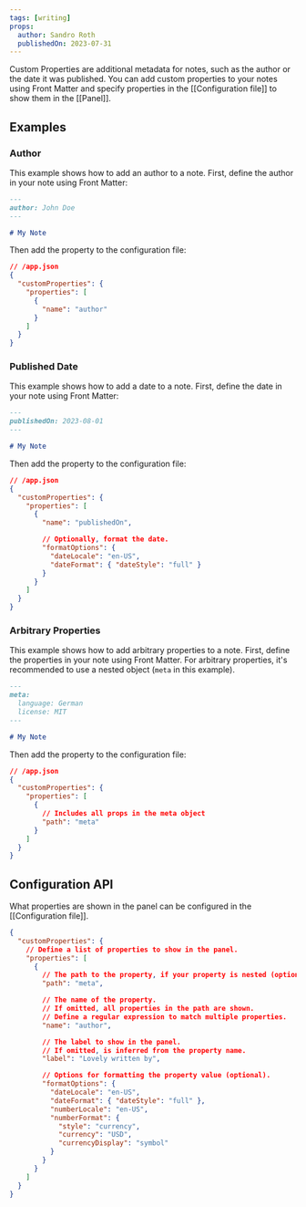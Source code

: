```yaml
---
tags: [writing]
props:
  author: Sandro Roth
  publishedOn: 2023-07-31
---
```


Custom Properties are additional metadata for notes, such as the author or the date it was published.
You can add custom properties to your notes using Front Matter and specify properties in the [[Configuration file]] to show them in the [[Panel]].

## Examples

### Author

This example shows how to add an author to a note. First, define the author in your note using Front Matter:

```md
---
author: John Doe
---

# My Note
```

Then add the property to the configuration file:

```json
// /app.json
{
  "customProperties": {
    "properties": [
      {
        "name": "author"
      }
    ]
  }
}
```

### Published Date

This example shows how to add a date to a note. First, define the date in your note using Front Matter:

```md
---
publishedOn: 2023-08-01
---

# My Note
```

Then add the property to the configuration file:

```json
// /app.json
{
  "customProperties": {
    "properties": [
      {
        "name": "publishedOn",

        // Optionally, format the date.
        "formatOptions": {
          "dateLocale": "en-US",
          "dateFormat": { "dateStyle": "full" }
        }
      }
    ]
  }
}
```

### Arbitrary Properties

This example shows how to add arbitrary properties to a note. First, define the properties in your note using Front Matter.
For arbitrary properties, it's recommended to use a nested object (`meta` in this example).

```md
---
meta:
  language: German
  license: MIT
---

# My Note
```

Then add the property to the configuration file:

```json
// /app.json
{
  "customProperties": {
    "properties": [
      {
        // Includes all props in the meta object
        "path": "meta"
      }
    ]
  }
}
```

## Configuration API

What properties are shown in the panel can be configured in the [[Configuration file]].

```json
{
  "customProperties": {
    // Define a list of properties to show in the panel.
    "properties": [
      {
        // The path to the property, if your property is nested (optional).
        "path": "meta",

        // The name of the property.
        // If omitted, all properties in the path are shown.
        // Define a regular expression to match multiple properties.
        "name": "author",

        // The label to show in the panel.
        // If omitted, is inferred from the property name.
        "label": "Lovely written by",

        // Options for formatting the property value (optional).
        "formatOptions": {
          "dateLocale": "en-US",
          "dateFormat": { "dateStyle": "full" },
          "numberLocale": "en-US",
          "numberFormat": {
            "style": "currency",
            "currency": "USD",
            "currencyDisplay": "symbol"
          }
        }
      }
    ]
  }
}
```
